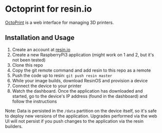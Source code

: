 # Octoprint for resin.io

[OctoPrint](http://octoprint.org/) is a web interface for managing 3D printers.

## Installation and Usage

1. Create an account at [resin.io](https://dashboard.resin.io)
2. Create a new RaspberryPi3 application (might work on 1 and 2, but it's not
   been tested)
3. Clone this repo
4. Copy the git remote command and add resin to this repo as a remote
5. Push the code up to resin: `git push resin master`
6. While your image builds, download ResinOS and provision a device
7. Connect the device to your printer
8. Watch the dashboard. Once the application has downloaded and started, go to
   the device's IP address (found in the dashboard) and follow the instructions

Note: Data is persisted in the `/data` partition on the device itself, so it's
safe to deploy new versions of the application. Upgrades performed via the web
UI will not persist if you push changes to the application via the resin
builders.

